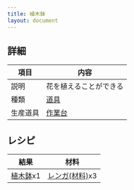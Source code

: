 ```yaml
---
title: 植木鉢
layout: document
---
```

## 詳細

|項目|内容|
|---|---|
|説明|花を植えることができる|
|種類|[道具](道具)|
|生産道具|[作業台](作業台)|

## レシピ

|結果|材料|
|---|---|
|[植木鉢](植木鉢)x1|[レンガ(材料)](レンガ(材料))x3|

